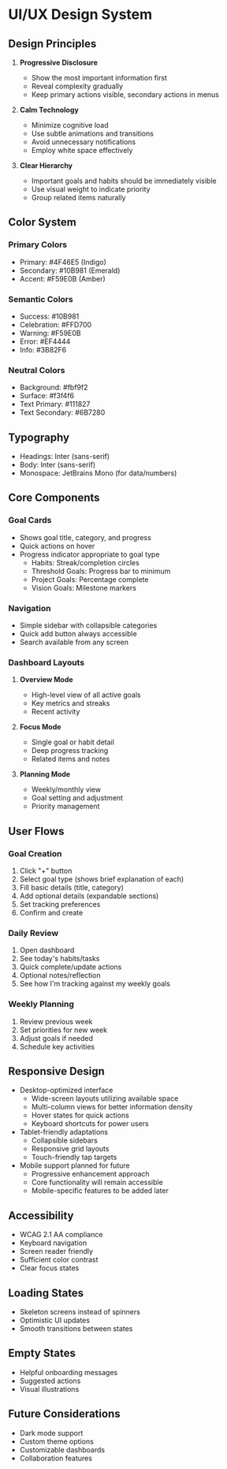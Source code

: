 # UI/UX Design System

## Design Principles
1. **Progressive Disclosure**
   - Show the most important information first
   - Reveal complexity gradually
   - Keep primary actions visible, secondary actions in menus

2. **Calm Technology**
   - Minimize cognitive load
   - Use subtle animations and transitions
   - Avoid unnecessary notifications
   - Employ white space effectively

3. **Clear Hierarchy**
   - Important goals and habits should be immediately visible
   - Use visual weight to indicate priority
   - Group related items naturally

## Color System
### Primary Colors
- Primary: #4F46E5 (Indigo)
- Secondary: #10B981 (Emerald)
- Accent: #F59E0B (Amber)

### Semantic Colors
- Success: #10B981
- Celebration: #FFD700
- Warning: #F59E0B
- Error: #EF4444
- Info: #3B82F6

### Neutral Colors
- Background: #fbf9f2
- Surface: #f3f4f6
- Text Primary: #111827
- Text Secondary: #6B7280

## Typography
- Headings: Inter (sans-serif)
- Body: Inter (sans-serif)
- Monospace: JetBrains Mono (for data/numbers)

## Core Components

### Goal Cards
- Shows goal title, category, and progress
- Quick actions on hover
- Progress indicator appropriate to goal type
  - Habits: Streak/completion circles
  - Threshold Goals: Progress bar to minimum
  - Project Goals: Percentage complete
  - Vision Goals: Milestone markers

### Navigation
- Simple sidebar with collapsible categories
- Quick add button always accessible
- Search available from any screen

### Dashboard Layouts
1. **Overview Mode**
   - High-level view of all active goals
   - Key metrics and streaks
   - Recent activity

2. **Focus Mode**
   - Single goal or habit detail
   - Deep progress tracking
   - Related items and notes

3. **Planning Mode**
   - Weekly/monthly view
   - Goal setting and adjustment
   - Priority management

## User Flows

### Goal Creation
1. Click "+" button
2. Select goal type (shows brief explanation of each)
3. Fill basic details (title, category)
4. Add optional details (expandable sections)
5. Set tracking preferences
6. Confirm and create

### Daily Review
1. Open dashboard
2. See today's habits/tasks
3. Quick complete/update actions
4. Optional notes/reflection
5. See how I'm tracking against my weekly goals

### Weekly Planning
1. Review previous week
2. Set priorities for new week
3. Adjust goals if needed
4. Schedule key activities

## Responsive Design
- Desktop-optimized interface
  - Wide-screen layouts utilizing available space
  - Multi-column views for better information density
  - Hover states for quick actions
  - Keyboard shortcuts for power users
- Tablet-friendly adaptations
  - Collapsible sidebars
  - Responsive grid layouts
  - Touch-friendly tap targets
- Mobile support planned for future
  - Progressive enhancement approach
  - Core functionality will remain accessible
  - Mobile-specific features to be added later

## Accessibility
- WCAG 2.1 AA compliance
- Keyboard navigation
- Screen reader friendly
- Sufficient color contrast
- Clear focus states

## Loading States
- Skeleton screens instead of spinners
- Optimistic UI updates
- Smooth transitions between states

## Empty States
- Helpful onboarding messages
- Suggested actions
- Visual illustrations

## Future Considerations
- Dark mode support
- Custom theme options
- Customizable dashboards
- Collaboration features